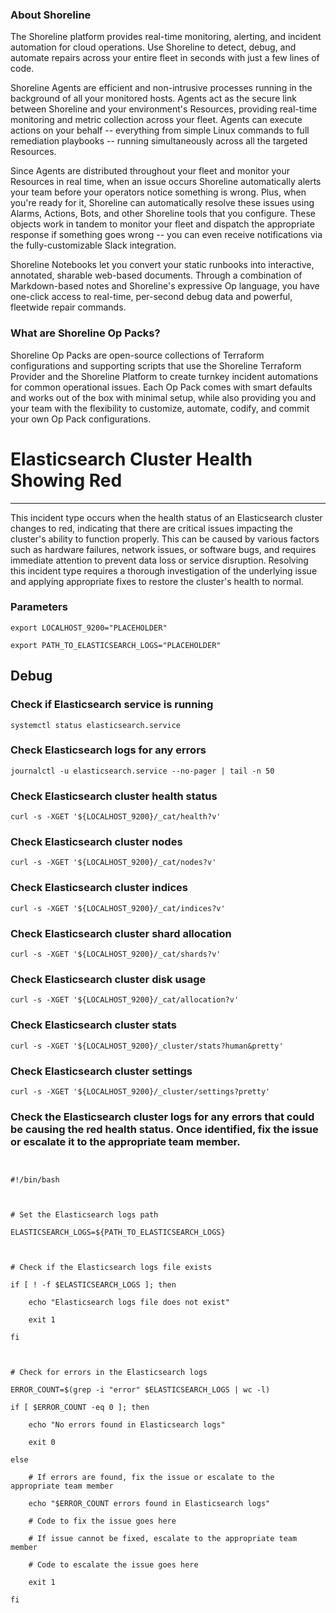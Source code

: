 
### About Shoreline
The Shoreline platform provides real-time monitoring, alerting, and incident automation for cloud operations. Use Shoreline to detect, debug, and automate repairs across your entire fleet in seconds with just a few lines of code.

Shoreline Agents are efficient and non-intrusive processes running in the background of all your monitored hosts. Agents act as the secure link between Shoreline and your environment's Resources, providing real-time monitoring and metric collection across your fleet. Agents can execute actions on your behalf -- everything from simple Linux commands to full remediation playbooks -- running simultaneously across all the targeted Resources.

Since Agents are distributed throughout your fleet and monitor your Resources in real time, when an issue occurs Shoreline automatically alerts your team before your operators notice something is wrong. Plus, when you're ready for it, Shoreline can automatically resolve these issues using Alarms, Actions, Bots, and other Shoreline tools that you configure. These objects work in tandem to monitor your fleet and dispatch the appropriate response if something goes wrong -- you can even receive notifications via the fully-customizable Slack integration.

Shoreline Notebooks let you convert your static runbooks into interactive, annotated, sharable web-based documents. Through a combination of Markdown-based notes and Shoreline's expressive Op language, you have one-click access to real-time, per-second debug data and powerful, fleetwide repair commands.

### What are Shoreline Op Packs?
Shoreline Op Packs are open-source collections of Terraform configurations and supporting scripts that use the Shoreline Terraform Provider and the Shoreline Platform to create turnkey incident automations for common operational issues. Each Op Pack comes with smart defaults and works out of the box with minimal setup, while also providing you and your team with the flexibility to customize, automate, codify, and commit your own Op Pack configurations.

# Elasticsearch Cluster Health Showing Red
---

This incident type occurs when the health status of an Elasticsearch cluster changes to red, indicating that there are critical issues impacting the cluster's ability to function properly. This can be caused by various factors such as hardware failures, network issues, or software bugs, and requires immediate attention to prevent data loss or service disruption. Resolving this incident type requires a thorough investigation of the underlying issue and applying appropriate fixes to restore the cluster's health to normal.

### Parameters
```shell
export LOCALHOST_9200="PLACEHOLDER"

export PATH_TO_ELASTICSEARCH_LOGS="PLACEHOLDER"
```

## Debug

### Check if Elasticsearch service is running
```shell
systemctl status elasticsearch.service
```

### Check Elasticsearch logs for any errors
```shell
journalctl -u elasticsearch.service --no-pager | tail -n 50
```

### Check Elasticsearch cluster health status
```shell
curl -s -XGET '${LOCALHOST_9200}/_cat/health?v'
```

### Check Elasticsearch cluster nodes
```shell
curl -s -XGET '${LOCALHOST_9200}/_cat/nodes?v'
```

### Check Elasticsearch cluster indices
```shell
curl -s -XGET '${LOCALHOST_9200}/_cat/indices?v'
```

### Check Elasticsearch cluster shard allocation
```shell
curl -s -XGET '${LOCALHOST_9200}/_cat/shards?v'
```

### Check Elasticsearch cluster disk usage
```shell
curl -s -XGET '${LOCALHOST_9200}/_cat/allocation?v'
```

### Check Elasticsearch cluster stats
```shell
curl -s -XGET '${LOCALHOST_9200}/_cluster/stats?human&pretty'
```

### Check Elasticsearch cluster settings
```shell
curl -s -XGET '${LOCALHOST_9200}/_cluster/settings?pretty'
```

### Check the Elasticsearch cluster logs for any errors that could be causing the red health status. Once identified, fix the issue or escalate it to the appropriate team member.
```shell


#!/bin/bash



# Set the Elasticsearch logs path

ELASTICSEARCH_LOGS=${PATH_TO_ELASTICSEARCH_LOGS}



# Check if the Elasticsearch logs file exists

if [ ! -f $ELASTICSEARCH_LOGS ]; then

    echo "Elasticsearch logs file does not exist"

    exit 1

fi



# Check for errors in the Elasticsearch logs

ERROR_COUNT=$(grep -i "error" $ELASTICSEARCH_LOGS | wc -l)

if [ $ERROR_COUNT -eq 0 ]; then

    echo "No errors found in Elasticsearch logs"

    exit 0

else

    # If errors are found, fix the issue or escalate to the appropriate team member

    echo "$ERROR_COUNT errors found in Elasticsearch logs"

    # Code to fix the issue goes here

    # If issue cannot be fixed, escalate to the appropriate team member

    # Code to escalate the issue goes here

    exit 1

fi


```